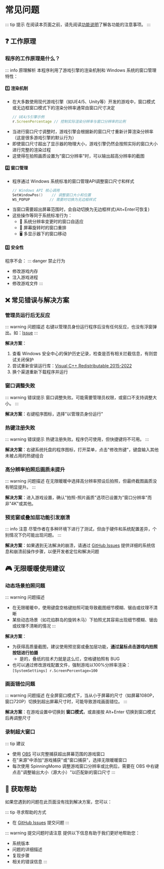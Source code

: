 # 常见问题

::: tip 提示
在阅读本页面之前，请先阅读[功能说明](/zh/guide/features)了解各功能的注意事项。
:::

## ❓ 工作原理

### 程序的工作原理是什么？

::: info 原理解析
本程序利用了游戏引擎的渲染机制和 Windows 系统的窗口管理特性：

#### 1️⃣ 渲染机制
- 在大多数使用现代游戏引擎（如UE4/5、Unity等）开发的游戏中，窗口模式或无边框窗口模式下的渲染分辨率通常由窗口尺寸决定
  ```ts
  // UE4/5引擎示例
  r.ScreenPercentage // 控制实际渲染分辨率与窗口分辨率的比例
  ```
- 当进行窗口尺寸调整时，游戏引擎会根据新的窗口尺寸重新计算渲染分辨率（这是很多游戏引擎的默认行为）
- 即使窗口尺寸超出了显示器的物理大小，游戏引擎仍然会按照实际的窗口大小进行完整的渲染过程
- 这使得在拍照画质设置为"窗口分辨率"时，可以输出超高分辨率的截图

#### 2️⃣ 窗口管理
- 程序通过 Windows 系统标准的窗口管理API调整窗口尺寸和样式
  ```cpp
  // Windows API 核心调用
  SetWindowPos()    // 调整窗口大小和位置
  WS_POPUP         // 需要时切换为无边框样式
  ```
- 当窗口需要超出屏幕范围时，会自动切换为无边框样式(Alt+Enter可恢复)
- 这些操作等同于系统标准行为：
  - 📱 系统分辨率变更时的窗口自适应
  - 🔄 屏幕旋转时的窗口重排
  - 🖥️ 多显示器下的窗口移动

#### 3️⃣ 安全性
程序不会：
::: danger 禁止行为
- 修改游戏内存
- 注入游戏进程
- 修改游戏文件
:::

## ❌ 常见错误与解决方案

### 管理员运行后无反应

::: warning 问题描述
右键以管理员身份运行程序后没有任何反应，也没有浮窗弹出。如：[Issue](https://github.com/ChanIok/SpinningMomo/issues/5)
:::

**解决方案**：
1. 查看 Windows 安全中心的保护历史记录，检查是否有相关拦截信息，有则尝试关闭保护
2. 尝试重新安装运行库：[Visual C++ Redistributable 2015-2022](https://aka.ms/vs/17/release/vc_redist.x64.exe)
3. 换个渠道重新下载程序并运行

### 窗口调整失败

::: warning 错误提示
窗口调整失败。可能需要管理员权限，或窗口不支持调整大小。
:::

**解决方案**：右键程序图标，选择"以管理员身份运行"

### 热键注册失败

::: warning 错误提示
热键注册失败。程序仍可使用，但快捷键将不可用。
:::

**解决方案**：右键系统托盘的程序图标，打开菜单，点击"修改热键"，键盘输入其他未被占用的热键组合

### 高分辨率拍照后画质未提升

::: warning 问题描述
在无限暖暖中选择高分辨率预设后拍照，但最终截图画质没有明显提升。
:::

**解决方案**：进入游戏设置，确认"拍照-照片画质"选项已设置为"窗口分辨率"而非"4K"或其他。

### 预览窗或叠加层功能引发崩溃

::: info 注意
尽管作者在多种环境下进行了测试，但由于硬件和系统配置差异，个别情况下仍可能出现问题。
:::

**解决方案**：如果遇到无法解决的崩溃，请通过 [GitHub Issues](https://github.com/ChanIok/SpinningMomo/issues) 提供详细的系统信息和崩溃前操作步骤，以便开发者定位和解决问题

## 🎮 无限暖暖使用建议

### 动态场景拍照问题

::: warning 问题描述
- 在无限暖暖中，使用键盘空格键拍照可能导致截图细节模糊、锯齿或纹理不清晰
- 某些动态场景（如花焰群岛的旋转木马）下拍照尤其容易出现细节模糊、锯齿或纹理不清晰的情况
:::

**解决方案**：
- 为获得高质量截图，建议使用预览窗或叠加层功能，**通过鼠标点击游戏内拍照按钮进行拍摄**
  - 是的，叠纸的技术力就是这么烂，空格键拍照有 BUG
- 也可以通过修改游戏配置文件，强制游戏以100%分辨率渲染：`[SystemSettings] r.ScreenPercentage=100`

### 画面错位问题

::: warning 问题描述
在全屏窗口模式下，当从小于屏幕的尺寸（如屏幕1080P，窗口720P）切换到超出屏幕尺寸时，可能导致游戏画面错位。
:::

**解决方案**：在游戏设置中切换到 **窗口模式**，或直接按 Alt+Enter 切换到窗口模式后再调整尺寸

### 录制超大窗口

::: tip 建议
- 使用 [OBS](https://obsproject.com/) 可以完整捕获超出屏幕范围的游戏窗口
- 在"来源"中添加"游戏捕获"或"窗口捕获"，选择无限暖暖窗口
- 每次使用 SpinningMomo 调整游戏窗口分辨率或比例后，需要在 OBS 中右键点击"调整输出大小（源大小）"以匹配新的窗口尺寸
:::

## 💬 获取帮助

如果您遇到的问题在此页面没有找到解决方案，您可以：

::: tip 寻求帮助的方式
- 在 [GitHub Issues](https://github.com/ChanIok/SpinningMomo/issues) 提交问题
:::

::: warning 提交问题时请注意
提供以下信息有助于我们更好地帮助您：
- 系统版本
- 问题的详细描述
- 复现步骤
- 相关的错误信息
:::
